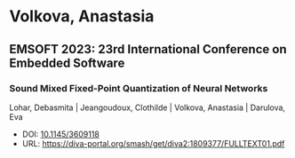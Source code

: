 # Volkova, Anastasia

## EMSOFT 2023: 23rd International Conference on Embedded Software

### Sound Mixed Fixed-Point Quantization of Neural Networks
Lohar, Debasmita | Jeangoudoux, Clothilde | Volkova, Anastasia | Darulova, Eva
* DOI: [10.1145/3609118](https://doi.org/10.1145/3609118)
* URL: <https://diva-portal.org/smash/get/diva2:1809377/FULLTEXT01.pdf>

